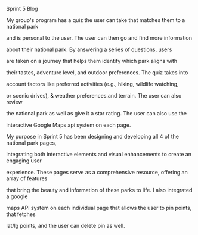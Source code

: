Sprint 5 Blog

My group's program has a quiz the user can take that matches them to a national park 

and is personal to the user. The user can then go and find more information 

about their national park. By answering a series of questions, users 

are taken on a journey that helps them identify which park aligns with 

their tastes, adventure level, and outdoor preferences. The quiz takes into

account factors like preferred activities (e.g., hiking, wildlife watching, 

or scenic drives), & weather preferences.and terrain. The user can also review 

the national park as well as give it a star rating. The user can also use the 

interactive Google Maps api system on each page.



My purpose in Sprint 5 has been designing and developing all 4 of the national park pages, 

integrating both interactive elements and visual enhancements to create an engaging user 

experience. These pages serve as a comprehensive resource, offering an array of features 

that bring the beauty and information of these parks to life. I also integrated a google 

maps API system on each individual page that allows the user to pin points, that fetches 

lat/lg points, and the user can delete pin as well.

